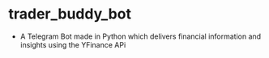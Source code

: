 # trader_buddy_bot

- A Telegram Bot made in Python which delivers financial information and insights using the YFinance APi
